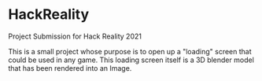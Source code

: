 # HackReality

Project Submission for Hack Reality 2021

This is a small project whose purpose is to open up a "loading" screen that could be used in any game. 
This loading screen itself is a 3D blender model that has been rendered into an Image.
